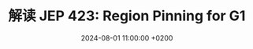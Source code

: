 ---
layout: post
title:  "解读 JEP 423: Region Pinning for G1"
date:   2024-08-01 11:00:00 +0200
tags: [GC, G1, JEP]
---